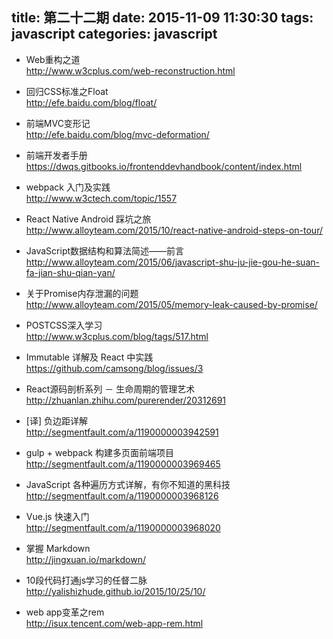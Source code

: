 title: 第二十二期
date: 2015-11-09 11:30:30
tags: javascript
categories: javascript
---
- Web重构之道  
http://www.w3cplus.com/web-reconstruction.html

- 回归CSS标准之Float  
http://efe.baidu.com/blog/float/

- 前端MVC变形记  
http://efe.baidu.com/blog/mvc-deformation/

- 前端开发者手册  
https://dwqs.gitbooks.io/frontenddevhandbook/content/index.html

- webpack 入门及实践  
http://www.w3ctech.com/topic/1557

- React Native Android 踩坑之旅  
http://www.alloyteam.com/2015/10/react-native-android-steps-on-tour/

- JavaScript数据结构和算法简述——前言  
http://www.alloyteam.com/2015/06/javascript-shu-ju-jie-gou-he-suan-fa-jian-shu-qian-yan/

- 关于Promise内存泄漏的问题  
http://www.alloyteam.com/2015/05/memory-leak-caused-by-promise/

- POSTCSS深入学习  
http://www.w3cplus.com/blog/tags/517.html

- Immutable 详解及 React 中实践  
https://github.com/camsong/blog/issues/3

- React源码剖析系列 － 生命周期的管理艺术  
http://zhuanlan.zhihu.com/purerender/20312691

- [译] 负边距详解  
http://segmentfault.com/a/1190000003942591

- gulp + webpack 构建多页面前端项目  
http://segmentfault.com/a/1190000003969465

- JavaScript 各种遍历方式详解，有你不知道的黑科技  
http://segmentfault.com/a/1190000003968126

- Vue.js 快速入门  
http://segmentfault.com/a/1190000003968020

- 掌握 Markdown  
http://jingxuan.io/markdown/

- 10段代码打通js学习的任督二脉  
http://yalishizhude.github.io/2015/10/25/10/

- web app变革之rem  
http://isux.tencent.com/web-app-rem.html
